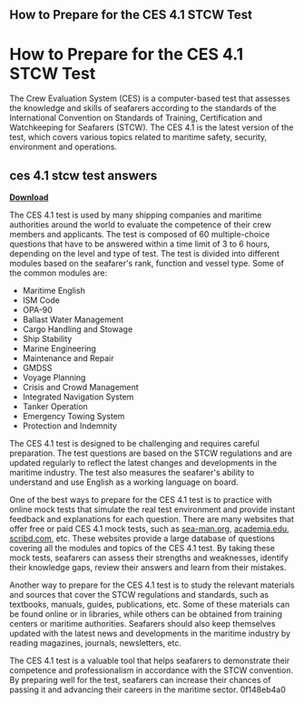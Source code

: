 ## How to Prepare for the CES 4.1 STCW Test

  
# How to Prepare for the CES 4.1 STCW Test
 
The Crew Evaluation System (CES) is a computer-based test that assesses the knowledge and skills of seafarers according to the standards of the International Convention on Standards of Training, Certification and Watchkeeping for Seafarers (STCW). The CES 4.1 is the latest version of the test, which covers various topics related to maritime safety, security, environment and operations.
 
## ces 4.1 stcw test answers


[**Download**](https://www.google.com/url?q=https%3A%2F%2Fssurll.com%2F2tKHBg&sa=D&sntz=1&usg=AOvVaw3qrigEBFBtyi9M2e3Ke6aL)

 
The CES 4.1 test is used by many shipping companies and maritime authorities around the world to evaluate the competence of their crew members and applicants. The test is composed of 60 multiple-choice questions that have to be answered within a time limit of 3 to 6 hours, depending on the level and type of test. The test is divided into different modules based on the seafarer's rank, function and vessel type. Some of the common modules are:
 
- Maritime English
- ISM Code
- OPA-90
- Ballast Water Management
- Cargo Handling and Stowage
- Ship Stability
- Marine Engineering
- Maintenance and Repair
- GMDSS
- Voyage Planning
- Crisis and Crowd Management
- Integrated Navigation System
- Tanker Operation
- Emergency Towing System
- Protection and Indemnity

The CES 4.1 test is designed to be challenging and requires careful preparation. The test questions are based on the STCW regulations and are updated regularly to reflect the latest changes and developments in the maritime industry. The test also measures the seafarer's ability to understand and use English as a working language on board.
 
One of the best ways to prepare for the CES 4.1 test is to practice with online mock tests that simulate the real test environment and provide instant feedback and explanations for each question. There are many websites that offer free or paid CES 4.1 mock tests, such as [sea-man.org](https://sea-man.org/ces-tests), [academia.edu](https://www.academia.edu/37545229/CES_4_1_and_5_Seagull_AS_QUESTIONS_and_CORRECT_ANSWERS), [scribd.com](https://www.scribd.com/document/414405159/CES-4-1-Stcw-Operational-Dry-Cargo), etc. These websites provide a large database of questions covering all the modules and topics of the CES 4.1 test. By taking these mock tests, seafarers can assess their strengths and weaknesses, identify their knowledge gaps, review their answers and learn from their mistakes.
 
Another way to prepare for the CES 4.1 test is to study the relevant materials and sources that cover the STCW regulations and standards, such as textbooks, manuals, guides, publications, etc. Some of these materials can be found online or in libraries, while others can be obtained from training centers or maritime authorities. Seafarers should also keep themselves updated with the latest news and developments in the maritime industry by reading magazines, journals, newsletters, etc.
 
The CES 4.1 test is a valuable tool that helps seafarers to demonstrate their competence and professionalism in accordance with the STCW convention. By preparing well for the test, seafarers can increase their chances of passing it and advancing their careers in the maritime sector.
 0f148eb4a0
